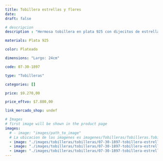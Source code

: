 ```yaml
---
title: Tobillera estrellas y flores
date: 
draft: false

# descripcion
description : "Hermosa tobillera en plata 925 con dijecitos de estrellas. Cierre tipo gancho."

materials: Plata 925

color: Plateado

dimensions: "Largo: 24cm"

code: 07-30-1897

type: "Tobilleras"

categories: []

price: $9.270,00

price_eftvo: $7.880,00

link_mercado_shop: undef

# Images
# first image will be shown in the product page
images:
  # - image: "images/path_to_image"
  # La ubicacion de las imagenes es imagenes/Tobilleras/Tobilleras.Tobilleras/07-30-1897-tobillera-estrellas-y-flores
  - image: "./images/tobilleras/tobilleras/07-30-1897-tobillera-estrellas-y-flores_a.jpg"
  - image: "./images/tobilleras/tobilleras/07-30-1897-tobillera-estrellas-y-flores_b.jpg"
  - image: "./images/tobilleras/tobilleras/07-30-1897-tobillera-estrellas-y-flores_c.jpg"
---
```


